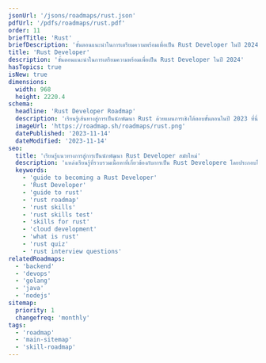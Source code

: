 ```yaml
---
jsonUrl: '/jsons/roadmaps/rust.json'
pdfUrl: '/pdfs/roadmaps/rust.pdf'
order: 11
briefTitle: 'Rust'
briefDescription: 'ขั้นตอนแนะนำในการเตรียมความพร้อมเพื่อเป็น Rust Developer ในปี 2024'
title: 'Rust Developer'
description: 'ขั้นตอนแนะนำในการเตรียมความพร้อมเพื่อเป็น Rust Developer ในปี 2024'
hasTopics: true
isNew: true
dimensions:
  width: 968
  height: 2220.4
schema:
  headline: 'Rust Developer Roadmap'
  description: 'เรียนรู้เส้นทางสู่การเป็นนักพัฒนา Rust ด้วยแผนการเชิงโต้ตอบขั้นตอนในปี 2023 ที่นี่ พร้อมคำอธิบายสั้นๆ ที่เกี่ยวข้องกับแต่ละขั้นตอน เพื่อให้คุณสามารถเรียนรู้ทุกอย่างที่ต้องการในที่เดียว'
  imageUrl: 'https://roadmap.sh/roadmaps/rust.png'
  datePublished: '2023-11-14'
  dateModified: '2023-11-14'
seo:
  title: 'เรียนรู้แนวทางการสู่การเป็นนักพัฒนา Rust Developer สมัยใหม่'
  description: 'แหล่งเรียนรู้ที่รวบรวมเนื้อหาที่เกี่ยวข้องกับการเป็น Rust Developere โดยประกอบไปด้วย บทความ, คู่มือ, คำถามสำหรับสัมภาษณ์และแบบทดสอบ'
  keywords:
    - 'guide to becoming a Rust Developer'
    - 'Rust Developer'
    - 'guide to rust'
    - 'rust roadmap'
    - 'rust skills'
    - 'rust skills test'
    - 'skills for rust'
    - 'cloud development'
    - 'what is rust'
    - 'rust quiz'
    - 'rust interview questions'
relatedRoadmaps:
  - 'backend'
  - 'devops'
  - 'golang'
  - 'java'
  - 'nodejs'
sitemap:
  priority: 1
  changefreq: 'monthly'
tags:
  - 'roadmap'
  - 'main-sitemap'
  - 'skill-roadmap'
---
```

